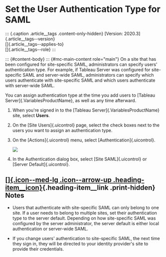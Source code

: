 

Set the User Authentication Type for SAML
=========================================

::: {.caption .article__tags .content-only-hidden}
[Version: 2020.3]{.article__tags--version}\
[]{.article__tags--applies-to}\
[]{.article__tags--role}
:::

::: {#content-body}
::: {#mc-main-content role="main"}
On a site that has been configured for site-specific SAML,
administrators can specify users' authentication type. For example, if
Tableau Server was configured for site-specific SAML and server-wide
SAML, administrators can specify which users authenticate with
site-specific SAML and which users authenticate with server-wide SAML.

You can assign authentication type at the time you add users to [Tableau
Server]{.VariablesProductName}, as well as any time afterward.

1.  When you're signed in to the [Tableau Server]{.VariablesProductName}
    site, select **Users**.

2.  On the [Site Users]{.uicontrol} page, select the check boxes next to
    the users you want to assign an authentication type.

3.  On the [Actions]{.uicontrol} menu, select
    [Authentication]{.uicontrol}.

    ![](./Set%20the%20User%20Authentication%20Type%20for%20SAML%20-%20Tableau_files/users_set_authentication.png)

4.  In the Authentication dialog box, select [Site SAML]{.uicontrol} or
    [Server Default]{.uicontrol}.

<div>

[[]{.icon--med-lg .icon--arrow-up .heading-item__icon}](https://help.tableau.com/current/server/en-us/users_set_auth_type.htm#){.heading-item__link .print-hidden} Notes
------------------------------------------------------------------------------------------------------------------------------------------------------------------------

</div>

-   Users that authenticate with site-specific SAML can only belong to
    one site. If a user needs to belong to multiple sites, set their
    authentication type to the server default. Depending on how
    site-specific SAML was configured by the server administrator, the
    server default is either local authentication or server-wide SAML.

-   If you change users' authentication to site-specific SAML, the next
    time they sign in, they will be directed to your identity provider's
    site to provide their credentials.
